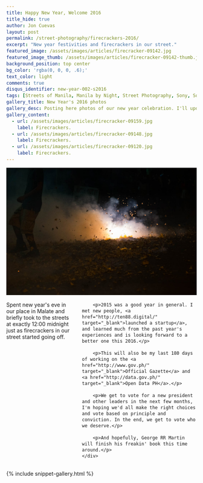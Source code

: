 ```yaml
---
title: Happy New Year, Welcome 2016
title_hide: true
author: Jon Cuevas
layout: post
permalink: /street-photography/firecrackers-2016/
excerpt: "New year festivities and firecrackers in our street."
featured_image: /assets/images/articles/firecracker-09142.jpg
featured_image_thumb: /assets/images/articles/firecracker-09142-thumb.jpg
background_position: top center
bg_color: 'rgba(0, 0, 0, .6);'
text_color: light
comments: true
disqus_identifier: new-year-002-s2016
tags: [Streets of Manila, Manila by Night, Street Photography, Sony, Sony A7Sii, Jupiter 37A, Leica, Manila, Photography, Mirrorless, Politics]
gallery_title: New Year's 2016 photos
gallery_desc: Posting here photos of our new year celebration. I'll update this as I gather more photos.
gallery_content:
  - url: /assets/images/articles/firecracker-09159.jpg
    label: Firecrackers.
  - url: /assets/images/articles/firecracker-09148.jpg
    label: Firecrackers.    
  - url: /assets/images/articles/firecracker-09120.jpg
    label: Firecrackers.
---
```


<div class="row">
	<div class="large-8 columns">
		<div class="aligncenter">
			<img src="/assets/images/articles/firecracker-09142.jpg">
		</div>		
	</div>
	<div class="large-4 columns">
		<p class="lead">Spent new year's eve in our place in Malate and briefly took to the streets at exactly 12:00 midnight just as firecrackers in our street started going off.</p>

		<p>2015 was a good year in general. I met new people, <a href="http://ten88.digital/" target="_blank">launched a startup</a>, and learned much from the past year's experiences and is looking forward to a better one this 2016.</p>

		<p>This will also be my last 180 days of working on the <a href="http://www.gov.ph/" target="_blank">Official Gazette</a> and <a href="http://data.gov.ph/" target="_blank">Open Data PH</a>.</p>

		<p>We get to vote for a new president and other leaders in the next few months, I'm hoping we'd all make the right choices and vote based on principle and conviction. In the end, we get to vote who we deserve.</p>

		<p>And hopefully, George RR Martin will finish his freakin' book this time around.</p>
	</div>
</div>
<br>
{% include snippet-gallery.html %}

<!-- Taken using a [MC Jupiter-37A 135mm f/3.5 KMZ][6] lens at 1/200s f/4 ISO 6400. [See image on Flickr][1]{:target="_blank"} for EXIF. Posted originally on my [Instagram][2]{:target="_blank"}. -->

[1]: https://www.flickr.com/photos/archondigital/23754507939/
[2]: https://www.instagram.com/p/BACIqktGq3I/
[4]: /topic/manila/
[5]: /topic/sony-a7sii/
[6]: /topic/jupiter-37a/